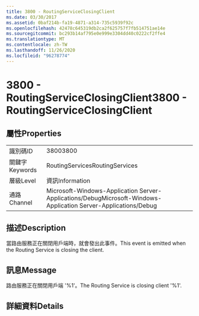 ```yaml
---
title: 3800 - RoutingServiceClosingClient
ms.date: 03/30/2017
ms.assetid: 0baf214b-fa19-4871-a314-735c5939f92c
ms.openlocfilehash: 42478c645319db2ca2f625757f7fb514751ae14e
ms.sourcegitcommit: bc293b14af795e0e999e3304dd40c0222cf2ffe4
ms.translationtype: MT
ms.contentlocale: zh-TW
ms.lasthandoff: 11/26/2020
ms.locfileid: "96278774"
---
```

# <a name="3800---routingserviceclosingclient"></a><span data-ttu-id="5e8e4-102">3800 - RoutingServiceClosingClient</span><span class="sxs-lookup"><span data-stu-id="5e8e4-102">3800 - RoutingServiceClosingClient</span></span>

## <a name="properties"></a><span data-ttu-id="5e8e4-103">屬性</span><span class="sxs-lookup"><span data-stu-id="5e8e4-103">Properties</span></span>  
  
|||  
|-|-|  
|<span data-ttu-id="5e8e4-104">識別碼</span><span class="sxs-lookup"><span data-stu-id="5e8e4-104">ID</span></span>|<span data-ttu-id="5e8e4-105">3800</span><span class="sxs-lookup"><span data-stu-id="5e8e4-105">3800</span></span>|  
|<span data-ttu-id="5e8e4-106">關鍵字</span><span class="sxs-lookup"><span data-stu-id="5e8e4-106">Keywords</span></span>|<span data-ttu-id="5e8e4-107">RoutingServices</span><span class="sxs-lookup"><span data-stu-id="5e8e4-107">RoutingServices</span></span>|  
|<span data-ttu-id="5e8e4-108">層級</span><span class="sxs-lookup"><span data-stu-id="5e8e4-108">Level</span></span>|<span data-ttu-id="5e8e4-109">資訊</span><span class="sxs-lookup"><span data-stu-id="5e8e4-109">Information</span></span>|  
|<span data-ttu-id="5e8e4-110">通路</span><span class="sxs-lookup"><span data-stu-id="5e8e4-110">Channel</span></span>|<span data-ttu-id="5e8e4-111">Microsoft-Windows-Application Server-Applications/Debug</span><span class="sxs-lookup"><span data-stu-id="5e8e4-111">Microsoft-Windows-Application Server-Applications/Debug</span></span>|  
  
## <a name="description"></a><span data-ttu-id="5e8e4-112">描述</span><span class="sxs-lookup"><span data-stu-id="5e8e4-112">Description</span></span>  

 <span data-ttu-id="5e8e4-113">當路由服務正在關閉用戶端時，就會發出此事件。</span><span class="sxs-lookup"><span data-stu-id="5e8e4-113">This event is emitted when the Routing Service is closing the client.</span></span>  
  
## <a name="message"></a><span data-ttu-id="5e8e4-114">訊息</span><span class="sxs-lookup"><span data-stu-id="5e8e4-114">Message</span></span>  

 <span data-ttu-id="5e8e4-115">路由服務正在關閉用戶端 '%1'。</span><span class="sxs-lookup"><span data-stu-id="5e8e4-115">The Routing Service is closing client '%1'.</span></span>  
  
## <a name="details"></a><span data-ttu-id="5e8e4-116">詳細資料</span><span class="sxs-lookup"><span data-stu-id="5e8e4-116">Details</span></span>
